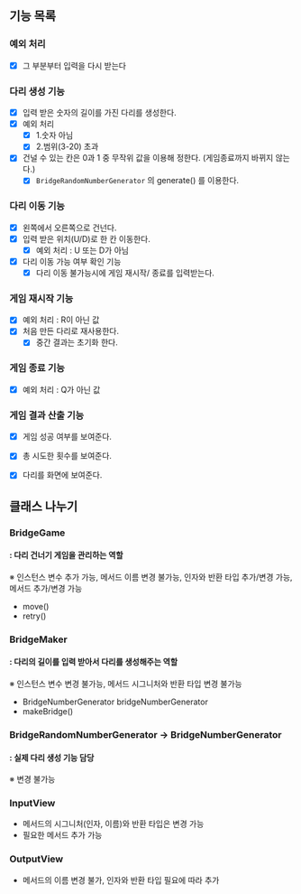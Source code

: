 ## 기능 목록
### 예외 처리 
* [X] 그 부분부터 입력을 다시 받는다

### 다리 생성 기능
  * [X] 입력 받은 숫자의 길이를 가진 다리를 생성한다.
  * [X] 예외 처리
    * [X] 1.숫자 아님
    * [X] 2.범위(3-20) 초과
  * [X] 건널 수 있는 칸은 0과 1 중 무작위 값을 이용해 정한다. (게임종료까지 바뀌지 않는다.)
    * [X] `BridgeRandomNumberGenerator` 의 generate() 를 이용한다.

### 다리 이동 기능
* [X] 왼쪽에서 오른쪽으로 건넌다.
* [X] 입력 받은 위치(U/D)로 한 칸 이동한다.
  * [X] 예외 처리 : U 또는 D가 아님
* [X] 다리 이동 가능 여부 확인 기능
  * [X] 다리 이동 불가능시에 게임 재시작/ 종료를 입력받는다.

### 게임 재시작 기능
* [X] 예외 처리 : R이 아닌 값
* [X] 처음 만든 다리로 재사용한다.
  * [X] 중간 결과는 초기화 한다.

### 게임 종료 기능
* [X] 예외 처리 :  Q가 아닌 값

### 게임 결과 산출 기능
  * [X] 게임 성공 여부를 보여준다.
  * [X] 총 시도한 횟수를 보여준다.
  * [X] 다리를 화면에 보여준다.


## 클래스 나누기
### BridgeGame
#### : 다리 건너기 게임을 관리하는 역할
※ 인스턴스 변수 추가 가능, 메서드 이름 변경 불가능, 인자와 반환 타입 추가/변경 가능, 메서드 추가/변경 가능
* move()
* retry()

### BridgeMaker
#### : 다리의 길이를 입력 받아서 다리를 생성해주는 역할
※ 인스턴스 변수 변경 불가능, 메서드 시그니처와 반환 타입 변경 불가능
* BridgeNumberGenerator bridgeNumberGenerator
* makeBridge()

### BridgeRandomNumberGenerator -> BridgeNumberGenerator
#### : 실제 다리 생성 기능 담당
※ 변경 불가능

### InputView
* 메서드의 시그니처(인자, 이름)와 반환 타입은 변경 가능
* 필요한 메서드 추가 가능
### OutputView
* 메서드의 이름 변경 불가, 인자와 반환 타입 필요에 따라 추가